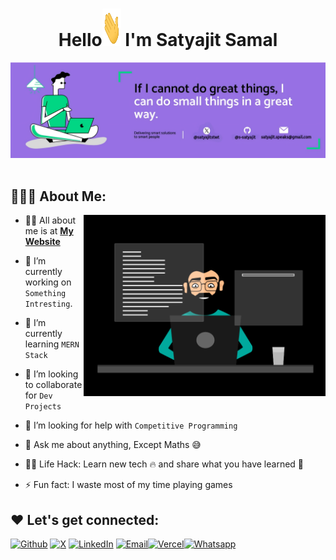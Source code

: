 <h1 align="center">Hello<img src="https://raw.githubusercontent.com/ABSphreak/ABSphreak/master/gifs/Hi.gif" width="30px" height="60px"> I'm Satyajit Samal</h1>

<div align="center">
  <img src ="./banner.png" />
  
</div>

 <br/>

## 👨🏻‍💻 About Me:

<img  src="./thoughtworks-gif_dribbble.gif" height="290px" align="right" />

- 🙋‍♂️ All about me is at **[My Website](https://satyajit-samal.vercel.app/)**

- 🔭 I’m currently working on `Something Intresting`.

- 🌱 I’m currently learning `MERN Stack`

- 👯 I’m looking to collaborate for `Dev Projects`

- 🤔 I’m looking for help with `Competitive Programming`

- 💬 Ask me about anything, Except Maths :sweat_smile:

- 👨‍💻 Life Hack: Learn new tech :fire: and share what you have learned :tada:

- ⚡ Fun fact: I waste most of my time playing games


## ❤️ Let's get connected:

<p><a href="https://satyajit-samal.vercel.app/" target="_blank"><img alt="Github" src="https://img.shields.io/badge/Satyajit.tech-9146FF.svg?&style=for-the-badge&logo=appveyor&logoColor=white" height="30px" /></a> <a href="https://x.com/satyajitstwt" target="_blank"><img alt="X" src="https://img.shields.io/badge/X-000000.svg?&style=for-the-badge&logo=x&logoColor=white" height="30px"/></a>
 <a href="https://www.linkedin.com/in/satyajitsamal/" target="_blank"><img alt="LinkedIn" src="https://img.shields.io/badge/linkedin-%230077B5.svg?&style=for-the-badge&logo=linkedin&logoColor=white"  height="30px"/></a> <a href="mailto:satyajit.speaks@gmail.com" target="_blank"><img alt="Email" src="https://img.shields.io/badge/Gmail-D14836?style=for-the-badge&logo=gmail&logoColor=white"  height="30px"/></a><a href="https://vercel.com/satyajit-samals-projects" target="_blank"><img alt="Vercel" src="https://img.shields.io/badge/Vercel-000000?style=for-the-badge&logo=vercel&logoColor=white"  height="30px"/></a><a href="https://discord.com/users/1015847957674864771" target="_blank"><img alt="Whatsapp" src="https://img.shields.io/badge/Discord-7289DA?style=for-the-badge&logo=discord&logoColor=white"  height="30px"/></a>
</p>